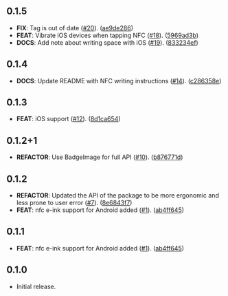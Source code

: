 ## 0.1.5

 - **FIX**: Tag is out of date ([#20](https://github.com/flutter-and-friends/friends_badge/issues/20)). ([ae9de286](https://github.com/flutter-and-friends/friends_badge/commit/ae9de2867a588073aecabb95a11d4ebb1eb016c5))
 - **FEAT**: Vibrate iOS devices when tapping NFC ([#18](https://github.com/flutter-and-friends/friends_badge/issues/18)). ([5969ad3b](https://github.com/flutter-and-friends/friends_badge/commit/5969ad3ba84d46a18749ebb3f4725fea810beea1))
 - **DOCS**: Add note about writing space with iOS ([#19](https://github.com/flutter-and-friends/friends_badge/issues/19)). ([833234ef](https://github.com/flutter-and-friends/friends_badge/commit/833234efb2568e5fb3f36a2080d2b183d8198f89))

## 0.1.4

 - **DOCS**: Update README with NFC writing instructions ([#14](https://github.com/flutter-and-friends/friends_badge/issues/14)). ([c286358e](https://github.com/flutter-and-friends/friends_badge/commit/c286358ea076a642db9e22828d311b001db787c6))

## 0.1.3

 - **FEAT**: iOS support ([#12](https://github.com/flutter-and-friends/friends_badge/issues/12)). ([8d1ca654](https://github.com/flutter-and-friends/friends_badge/commit/8d1ca654a0381bd572c3531f5ea2750899abae26))

## 0.1.2+1

 - **REFACTOR**: Use BadgeImage for full API ([#10](https://github.com/flutter-and-friends/friends_badge/issues/10)). ([b876771d](https://github.com/flutter-and-friends/friends_badge/commit/b876771d6cab35028eb93a35d6160bae96efa95b))

## 0.1.2

 - **REFACTOR**: Updated the API of the package to be more ergonomic and less prone to user error ([#7](https://github.com/flutter-and-friends/friends_badge/issues/7)). ([8e6843f7](https://github.com/flutter-and-friends/friends_badge/commit/8e6843f73b51b5b5bcb4b889c0636e8f7840c84f))
 - **FEAT**: nfc e-ink support for Android added ([#1](https://github.com/flutter-and-friends/friends_badge/issues/1)). ([ab4ff645](https://github.com/flutter-and-friends/friends_badge/commit/ab4ff645df56aaf5a8a4b3d6f934a6780fab2cf1))

## 0.1.1

 - **FEAT**: nfc e-ink support for Android added ([#1](https://github.com/spydon/friends_badge/issues/1)). ([ab4ff645](https://github.com/spydon/friends_badge/commit/ab4ff645df56aaf5a8a4b3d6f934a6780fab2cf1))

## 0.1.0

 - Initial release.
